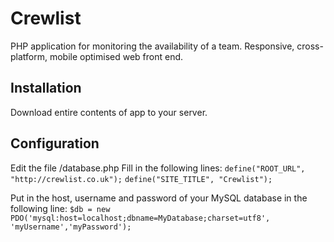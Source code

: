 # Crewlist
PHP application for monitoring the availability of a team. Responsive, cross-platform, mobile optimised web front end.

## Installation

Download entire contents of app to your server.


## Configuration 

Edit the file /database.php 
Fill in the following lines:
`define("ROOT_URL", "http://crewlist.co.uk");`
`define("SITE_TITLE", "Crewlist");`


Put in the host, username and password of your MySQL database in the following line:
`$db = new PDO('mysql:host=localhost;dbname=MyDatabase;charset=utf8', 'myUsername','myPassword');`
